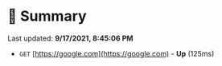 # 📖 Summary
Last updated: **9/17/2021, 8:45:06 PM**

- `GET` [https://google.com](https://google.com) - **Up** (125ms)
